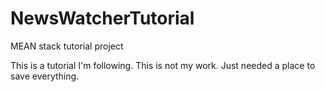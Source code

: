 # NewsWatcherTutorial
MEAN stack tutorial project

This is a tutorial I'm following.  This is not my work.  Just needed a place to save everything.

